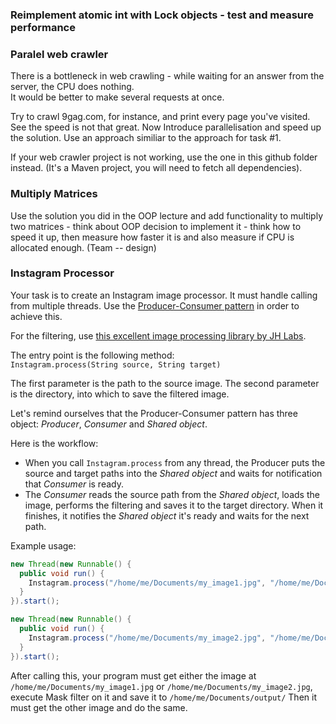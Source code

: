 ### Reimplement atomic int with Lock objects - test and measure performance

###  Paralel web crawler

There is a bottleneck in web crawling - while waiting for an answer from the server, the CPU does nothing.   
It would be better to make several requests at once.

Try to crawl 9gag.com, for instance, and print every page you've visited. See the speed is not that great.
Now Introduce parallelisation and speed up the solution. Use an approach similiar to the approach for task #1.

If your web crawler project is not working, use the one in this github folder instead. (It's a Maven project, you will need to fetch all dependencies).


### Multiply Matrices
Use the solution you did in the OOP lecture and add functionality to multiply two matrices - think about OOP decision to implement it - think how to speed it up, then measure how faster it is and also measure if CPU is allocated enough. (Team -- design)

### Instagram Processor

Your task is to create an Instagram image processor. It must handle calling from multiple threads. Use the [Producer-Consumer pattern](https://docs.oracle.com/javase/tutorial/essential/concurrency/guardmeth.html) in order to achieve this. 

For the filtering, use [this excellent image processing library by JH Labs](http://www.jhlabs.com/ip/filters/download.html).

The entry point is the following method:  
`Instagram.process(String source, String target)`

The first parameter is the path to the source image. The second parameter is the directory, into which to save the filtered image.

Let's remind ourselves that the Producer-Consumer pattern has three object: *Producer*, *Consumer* and *Shared object*.

Here is the workflow:
- When you call `Instagram.process` from any thread, the Producer puts the source and target paths into the *Shared  object* and waits for notification that *Consumer* is ready.
- The *Consumer* reads the source path from the *Shared object*, loads the image, performs the filtering and saves it to the target directory. When it finishes, it notifies the *Shared object* it's ready and waits for the next path.


Example usage: 

```java
new Thread(new Runnable() {
  public void run() {
    Instagram.process("/home/me/Documents/my_image1.jpg", "/home/me/Documents/output/");
  }
}).start();

new Thread(new Runnable() {
  public void run() {
    Instagram.process("/home/me/Documents/my_image2.jpg", "/home/me/Documents/output/");
  }
}).start();
```

After calling this, your program must get either the image at `/home/me/Documents/my_image1.jpg` or `/home/me/Documents/my_image2.jpg`, execute Mask filter on it and save it to `/home/me/Documents/output/` Then it must get the other image and do the same. 